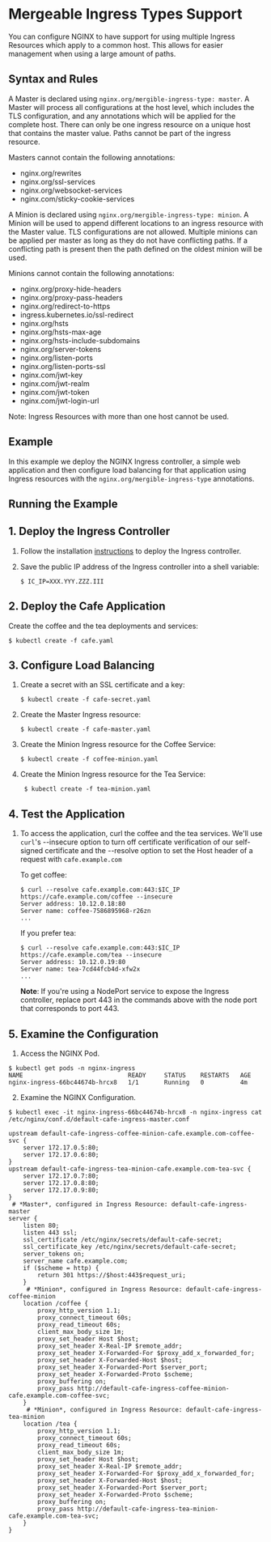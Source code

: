 # Mergeable Ingress Types Support

You can configure NGINX to have support for using multiple Ingress Resources which apply to a common host. This allows
for easier management when using a large amount of paths.

## Syntax and Rules

A Master is declared using `nginx.org/mergible-ingress-type: master`. A Master will process all configurations at the
host level, which includes the TLS configuration, and any annotations which will be applied for the complete host. There
can only be one ingress resource on a unique host that contains the master value. Paths cannot be part of the
ingress resource.

Masters cannot contain the following annotations:
* nginx.org/rewrites
* nginx.org/ssl-services
* nginx.org/websocket-services
* nginx.com/sticky-cookie-services

A Minion is declared using `nginx.org/mergible-ingress-type: minion`. A Minion will be used to append different
locations to an ingress resource with the Master value. TLS configurations are not allowed. Multiple minions can be
applied per master as long as they do not have conflicting paths. If a conflicting path is present then the path defined
on the oldest minion will be used.

Minions cannot contain the following annotations:
* nginx.org/proxy-hide-headers
* nginx.org/proxy-pass-headers
* nginx.org/redirect-to-https
* ingress.kubernetes.io/ssl-redirect
* nginx.org/hsts
* nginx.org/hsts-max-age
* nginx.org/hsts-include-subdomains
* nginx.org/server-tokens
* nginx.org/listen-ports
* nginx.org/listen-ports-ssl
* nginx.com/jwt-key
* nginx.com/jwt-realm
* nginx.com/jwt-token
* nginx.com/jwt-login-url

Note: Ingress Resources with more than one host cannot be used.

## Example

In this example we deploy the NGINX Ingress controller, a simple web application and then configure
load balancing for that application using Ingress resources with the `nginx.org/mergible-ingress-type` annotations.

## Running the Example

## 1. Deploy the Ingress Controller

1. Follow the installation [instructions](../../docs/installation.md) to deploy the Ingress controller.

2. Save the public IP address of the Ingress controller into a shell variable:
    ```
    $ IC_IP=XXX.YYY.ZZZ.III
    ```

## 2. Deploy the Cafe Application

Create the coffee and the tea deployments and services:
```
$ kubectl create -f cafe.yaml
```

## 3. Configure Load Balancing

1. Create a secret with an SSL certificate and a key:
    ```
    $ kubectl create -f cafe-secret.yaml
    ```

2. Create the Master Ingress resource:
    ```
    $ kubectl create -f cafe-master.yaml
    ```
    
3. Create the Minion Ingress resource for the Coffee Service:
    ```
    $ kubectl create -f coffee-minion.yaml
    ```

4. Create the Minion Ingress resource for the Tea Service:
   ```
    $ kubectl create -f tea-minion.yaml
    ```

## 4. Test the Application

1. To access the application, curl the coffee and the tea services. We'll use ```curl```'s --insecure option to turn off certificate verification of our self-signed
certificate and the --resolve option to set the Host header of a request with ```cafe.example.com```
    
    To get coffee:
    ```
    $ curl --resolve cafe.example.com:443:$IC_IP https://cafe.example.com/coffee --insecure
    Server address: 10.12.0.18:80
    Server name: coffee-7586895968-r26zn
    ...
    ```
    If you prefer tea:
    ```
    $ curl --resolve cafe.example.com:443:$IC_IP https://cafe.example.com/tea --insecure
    Server address: 10.12.0.19:80
    Server name: tea-7cd44fcb4d-xfw2x
    ...
    ```

    **Note**: If you're using a NodePort service to expose the Ingress controller, replace port 443 in the commands above with the node port that corresponds to port 443.
    
## 5. Examine the Configuration

1. Access the NGINX Pod.
```
$ kubectl get pods -n nginx-ingress
NAME                             READY     STATUS    RESTARTS   AGE
nginx-ingress-66bc44674b-hrcx8   1/1       Running   0          4m
```

2. Examine the NGINX Configuration.
```
$ kubectl exec -it nginx-ingress-66bc44674b-hrcx8 -n nginx-ingress cat /etc/nginx/conf.d/default-cafe-ingress-master.conf

upstream default-cafe-ingress-coffee-minion-cafe.example.com-coffee-svc {
	server 172.17.0.5:80;
	server 172.17.0.6:80;
}
upstream default-cafe-ingress-tea-minion-cafe.example.com-tea-svc {
	server 172.17.0.7:80;
	server 172.17.0.8:80;
	server 172.17.0.9:80;	
}
 # *Master*, configured in Ingress Resource: default-cafe-ingress-master
server {
	listen 80;
	listen 443 ssl;
	ssl_certificate /etc/nginx/secrets/default-cafe-secret;
	ssl_certificate_key /etc/nginx/secrets/default-cafe-secret;
	server_tokens on;
	server_name cafe.example.com;
	if ($scheme = http) {
		return 301 https://$host:443$request_uri;
	}
	 # *Minion*, configured in Ingress Resource: default-cafe-ingress-coffee-minion
	location /coffee {
		proxy_http_version 1.1;
		proxy_connect_timeout 60s;
		proxy_read_timeout 60s;
		client_max_body_size 1m;
		proxy_set_header Host $host;
		proxy_set_header X-Real-IP $remote_addr;
		proxy_set_header X-Forwarded-For $proxy_add_x_forwarded_for;
		proxy_set_header X-Forwarded-Host $host;
		proxy_set_header X-Forwarded-Port $server_port;
		proxy_set_header X-Forwarded-Proto $scheme;
		proxy_buffering on;
		proxy_pass http://default-cafe-ingress-coffee-minion-cafe.example.com-coffee-svc;	
	}
	 # *Minion*, configured in Ingress Resource: default-cafe-ingress-tea-minion
	location /tea {
		proxy_http_version 1.1;
		proxy_connect_timeout 60s;
		proxy_read_timeout 60s;
		client_max_body_size 1m;
		proxy_set_header Host $host;
		proxy_set_header X-Real-IP $remote_addr;
		proxy_set_header X-Forwarded-For $proxy_add_x_forwarded_for;
		proxy_set_header X-Forwarded-Host $host;
		proxy_set_header X-Forwarded-Port $server_port;
		proxy_set_header X-Forwarded-Proto $scheme;
		proxy_buffering on;
		proxy_pass http://default-cafe-ingress-tea-minion-cafe.example.com-tea-svc;
	}
}
```
